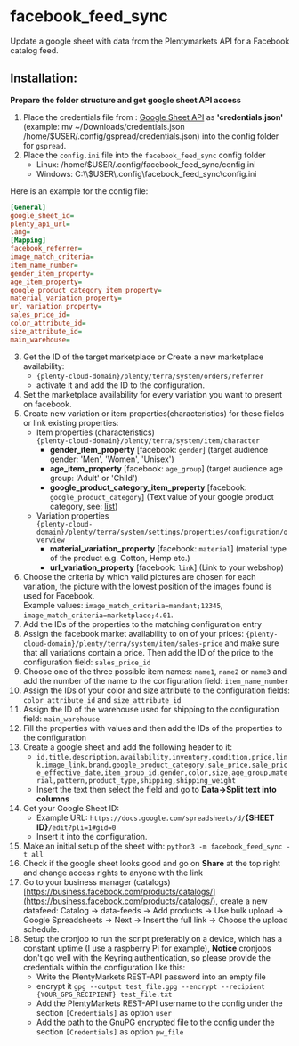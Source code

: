 # facebook_feed_sync
Update a google sheet with data from the Plentymarkets API for a Facebook catalog feed.

## Installation:

**Prepare the folder structure and get google sheet API access**
1. Place the credentials file from : [Google Sheet API](https://developers.google.com/sheets/api/quickstart/python) as **'credentials.json'** (example: mv ~/Downloads/credentials.json /home/$USER/.config/gspread/credentials.json) into the config folder for `gspread`.
2. Place the `config.ini` file into the `facebook_feed_sync` config folder
    + Linux: /home/$USER/.config/facebook_feed_sync/config.ini
    + Windows: C:\\\\$USER\\.config\\facebook_feed_sync\\config.ini

Here is an example for the config file:
```ini
[General]
google_sheet_id=
plenty_api_url=
lang=
[Mapping]
facebook_referrer=
image_match_criteria=
item_name_number=
gender_item_property=
age_item_property=
google_product_category_item_property=
material_variation_property=
url_variation_property=
sales_price_id=
color_attribute_id=
size_attribute_id=
main_warehouse=
```
3. Get the ID of the target marketplace or Create a new marketplace availability:
    + `{plenty-cloud-domain}/plenty/terra/system/orders/referrer`
    + activate it and add the ID to the configuration.
4. Set the marketplace availability for every variation you want to present on facebook.
5. Create new variation or item properties(characteristics) for these fields or link existing properties:
    + Item properties (characteristics)  
    `{plenty-cloud-domain}/plenty/terra/system/item/character`
        * **gender_item_property** [facebook: `gender`] (target audience gender: 'Men', 'Women', 'Unisex')
        * **age_item_property** [facebook: `age_group`] (target audience age group: 'Adult' or 'Child')
        * **google_product_category_item_property** [facebook: `google_product_category`] (Text value of your google product category, see: [list](https://www.google.com/basepages/producttype/taxonomy-with-ids.en-US.txt))
    + Variation properties  
     `{plenty-cloud-domain}/plenty/terra/system/settings/properties/configuration/overview`
        * **material_variation_property** [facebook: `material`] (material type of the product e.g. Cotton, Hemp etc.)
        * **url_variation_property** [facebook: `link`] (Link to your webshop)
6. Choose the criteria by which valid pictures are chosen for each variation, the picture with the lowest position of the images found is used for Facebook.  
   Example values: `image_match_criteria=mandant;12345`, `image_match_criteria=marketplace;4.01`.
7. Add the IDs of the properties to the matching configuration entry
8. Assign the facebook market availability to on of your prices: `{plenty-cloud-domain}/plenty/terra/system/item/sales-price` and make sure that all variations contain a price. Then add the ID of the price to the configuration field: `sales_price_id`
9. Choose one of the three possible item names: `name1`, `name2` or `name3` and add the number of the name to the configuration field: `item_name_number`
10. Assign the IDs of your color and size attribute to the configuration fields: `color_attribute_id` and `size_attribute_id`
11. Assign the ID of the warehouse used for shipping to the configuration field: `main_warehouse`
12. Fill the properties with values and then add the IDs of the properties to the configuration
13. Create a google sheet and add the following header to it:
    - `id,title,description,availability,inventory,condition,price,link,image_link,brand,google_product_category,sale_price,sale_price_effective_date,item_group_id,gender,color,size,age_group,material,pattern,product_type,shipping,shipping_weight`
    - Insert the text then select the field and go to **Data->Split text into columns**
14. Get your Google Sheet ID:
    + Example URL: `https://docs.google.com/spreadsheets/d/`**{SHEET ID}**`/edit?pli=1#gid=0`
    + Insert it into the configuration.
15. Make an initial setup of the sheet with: `python3 -m facebook_feed_sync -t all`
16. Check if the google sheet looks good and go on **Share** at the top right and change access rights to anyone with the link
17. Go to your business manager (catalogs) [https://business.facebook.com/products/catalogs/](https://business.facebook.com/products/catalogs/), create a new datafeed: Catalog -> data-feeds -> Add products -> Use bulk upload -> Google Spreadsheets -> Next -> Insert the full link -> Choose the upload schedule.
18. Setup the cronjob to run the script preferably on a device, which has a constant uptime (I use a raspberry Pi for example), **Notice** cronjobs don't go well with the Keyring authentication, so please provide the credentials within the configuration like this:
    + Write the PlentyMarkets REST-API password into an empty file
    + encrypt it `gpg --output test_file.gpg --encrypt --recipient {YOUR_GPG_RECIPIENT} test_file.txt`
    + Add the PlentyMarkets REST-API username to the config under the section `[Credentials]` as option `user`
    + Add the path to the GnuPG encrypted file to the config under the section `[Credentials]` as option `pw_file`
